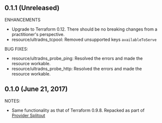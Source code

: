 ## 0.1.1 (Unreleased)

ENHANCEMENTS
* Upgrade to Terraform 0.12. There should be no breaking changes from a practitioner's perspective.
* resource/ultradns_tcpool: Removed unsupported keys `availableToServe`

BUG FIXES:
* resource/ultradns_probe_ping: Resolved the errors and made the resource workable.
* resource/ultradns_probe_http: Resolved the errors and made the resource workable.

## 0.1.0 (June 21, 2017)

NOTES:

* Same functionality as that of Terraform 0.9.8. Repacked as part of [Provider Splitout](https://www.hashicorp.com/blog/upcoming-provider-changes-in-terraform-0-10/)
